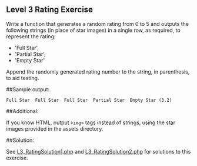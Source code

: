 Level 3 Rating Exercise
-----------------------

Write a function that generates a random rating from 0 to 5 and outputs the following strings (in place of star images) in a single row, as required, to represent the rating:

* 'Full Star',
* 'Partial Star',
* 'Empty Star'

Append the randomly generated rating number to the string, in parenthesis, to aid testing.

##Sample output:

    Full Star  Full Star  Full Star  Partial Star  Empty Star (3.2)

##Additional:

If you know HTML, output `<img>` tags instead of strings, using the star images provided in the assets directory.

##Solution:

See [L3_RatingSolution1.php](https://github.com/phpmentoring/beginning-php/blob/master/exercises/L3_RatingExercise/L3_RatingSolution1.php) and [L3_RatingSolution2.php](https://github.com/phpmentoring/beginning-php/blob/master/exercises/L3_RatingExercise/L3_RatingSolution2.php) for solutions to this exercise.
